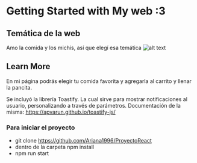 # Getting Started with My web :3 

## Temática de la web

Amo la comida y los michis, así que elegí esa temática 
![alt text](https://encrypted-tbn0.gstatic.com/images?q=tbn:ANd9GcQbegpPAEMculEYRHeibYGArzOzOVq9IViOuB4Uc-AzofmWaJzwCARW-aW8oRbsXmP7vfc&usqp=CAU)



## Learn More

En mi página podrás elegir tu comida favorita y agregarla al carrito y llenar la pancita. 

Se incluyó la librería Toastify.
La cual sirve para mostrar notificaciones al usuario, personalizando a través de parámetros.
Documentación de la misma: https://apvarun.github.io/toastify-js/

### Para iniciar el proyecto 

- git clone https://github.com/Ariana1996/ProyectoReact
- dentro de la carpeta npm install
- npm run start




